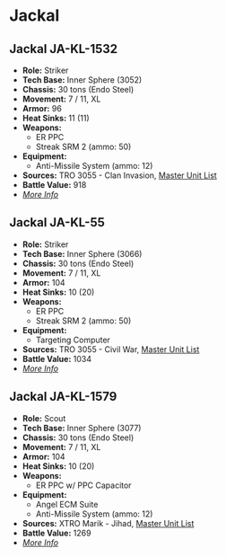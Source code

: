 # Jackal
## Jackal JA-KL-1532
- **Role:** Striker
- **Tech Base:** Inner Sphere (3052)
- **Chassis:** 30 tons (Endo Steel)
- **Movement:** 7 / 11, XL
- **Armor:** 96
- **Heat Sinks:** 11 (11)
- **Weapons:**
  - ER PPC
  - Streak SRM 2 (ammo: 50)
- **Equipment:**
  - Anti-Missile System (ammo: 12)
- **Sources:** TRO 3055 - Clan Invasion, [Master Unit List](http://masterunitlist.info/Unit/Details/1653/jackal-ja-kl-1532)
- **Battle Value:** 918
- [*More Info*](jackal/jackal_ja-kl-1532.md)

## Jackal JA-KL-55
- **Role:** Striker
- **Tech Base:** Inner Sphere (3066)
- **Chassis:** 30 tons (Endo Steel)
- **Movement:** 7 / 11, XL
- **Armor:** 104
- **Heat Sinks:** 10 (20)
- **Weapons:**
  - ER PPC
  - Streak SRM 2 (ammo: 50)
- **Equipment:**
  - Targeting Computer
- **Sources:** TRO 3055 - Civil War, [Master Unit List](http://masterunitlist.info/Unit/Details/1655/jackal-ja-kl-55)
- **Battle Value:** 1034
- [*More Info*](jackal/jackal_ja-kl-55.md)

## Jackal JA-KL-1579
- **Role:** Scout
- **Tech Base:** Inner Sphere (3077)
- **Chassis:** 30 tons (Endo Steel)
- **Movement:** 7 / 11, XL
- **Armor:** 104
- **Heat Sinks:** 10 (20)
- **Weapons:**
  - ER PPC w/ PPC Capacitor
- **Equipment:**
  - Angel ECM Suite
  - Anti-Missile System (ammo: 12)
- **Sources:** XTRO Marik - Jihad, [Master Unit List](http://masterunitlist.info/Unit/Details/1654/jackal-ja-kl-1579)
- **Battle Value:** 1269
- [*More Info*](jackal/jackal_ja-kl-1579.md)

